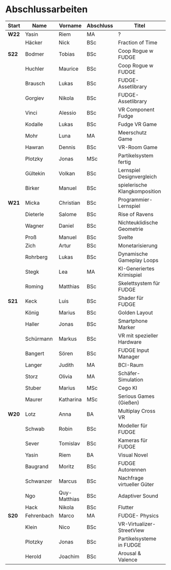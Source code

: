 # Abschlussarbeiten

| Start   | Name       | Vorname      | Abschluss | Titel                         | Z |
|---------|------------|--------------|-----------|-------------------------------|---|
| **W22** | Yasin      | Riem         | MA        | ?                             |   |
|         | Häcker     | Nick         | BSc       | Fraction of Time              |   |
| **S22** | Bodmer     | Tobias       | BSc       | Coop Rogue w FUDGE            |   |
|         | Huchler    | Maurice      | BSc       | Coop Rogue w FUDGE            |   |
|         | Brausch    | Lukas        | BSc       | FUDGE-Assetlibrary            |   |
|         | Gorgiev    | Nikola       | BSc       | FUDGE-Assetlibrary            |   |
|         | Vinci      | Alessio      | BSc       | VR Component Fudge            |   |
|         | Kodalle    | Lukas        | BSc       | Fudge VR Game                 |   |
|         | Mohr       | Luna         | MA        | Meerschutz Game               |   |
|         | Hawran     | Dennis       | BSc       | VR-Room Game                  |   |
|         | Plotzky    | Jonas        | MSc       | Partikelsystem fertig         |   |
|         | Gültekin   | Volkan       | BSc       | Lernspiel Designvergleich     | X |
|         | Birker     | Manuel       | BSc       | spielerische Klangkomposition | X |
| **W21** | Micka      | Christian    | BSc       | Programmier-Lernspiel         |   |
|         | Dieterle   | Salome       | BSc       | Rise of Ravens                |   |
|         | Wagner     | Daniel       | BSc       | Nichteuklidische Geometrie    |   |
|         | Proß       | Manuel       | BSc       | Svelte                        | X |
|         | Zich       | Artur        | BSc       | Monetarisierung               | X |
|         | Rohrberg   | Lukas        | BSc       | Dynamische Gameplay Loops     |   |
|         | Stegk      | Lea          | MA        | KI-Generiertes Krimispiel     |   |
|         | Roming     | Matthias     | BSc       | Skelettsystem für FUDGE       |   |
| **S21** | Keck       | Luis         | BSc       | Shader für FUDGE              |   |
|         | König      | Marius       | BSc       | Golden Layout                 |   |
|         | Haller     | Jonas        | BSc       | Smartphone Marker             |   |
|         | Schürmann  | Markus       | BSc       | VR mit spezieller Hardware    |   |
|         | Bangert    | Sören        | BSc       | FUDGE Input Manager           |   |
|         | Langer     | Judith       | MA        | BCI-Raum                      |   |
|         | Storz      | Olivia       | MA        | Schäfer-Simulation            |   |
|         | Stuber     | Marius       | MSc       | Cego KI                       | x |
|         | Maurer     | Katharina    | MSc       | Serious Games (Gießen)        | x |
| **W20** | Lotz       | Anna         | BA        | Multiplay Cross VR            |   |
|         | Schwab     | Robin        | BSc       | Modeller für FUDGE            |   |
|         | Sever      | Tomislav     | BSc       | Kameras für FUDGE             |   |
|         | Yasin      | Riem         | BA        | Visual Novel                  |   |
|         | Baugrand   | Moritz       | BSc       | FUDGE Autorennen              |   |
|         | Schwanzer  | Marcus       | BSc       | Nachfrage virtueller Güter    | x |
|         | Ngo        | Quy-Matthias | BSc       | Adaptiver Sound               | x |
|         | Hack       | Nikola       | BSc       | Flutter                       | x |
| **S20** | Fehrenbach | Marco        | MA        | FUDGE- Physics                |   |
|         | Klein      | Nico         | BSc       | VR-Virtualizer-StreetView     |   |
|         | Plotzky    | Jonas        | BSc       | Partikelsysteme in FUDGE      | x |
|         | Herold     | Joachim      | BSc       | Arousal & Valence             |   |
